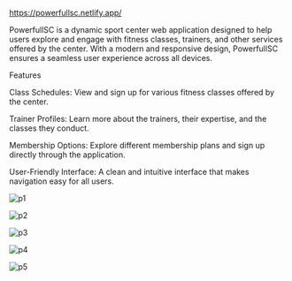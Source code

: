 https://powerfullsc.netlify.app/


PowerfullSC is a dynamic sport center web application designed to help users explore and engage with fitness classes, trainers, and other services offered by the center. With a modern and responsive design, PowerfullSC ensures a seamless user experience across all devices.

Features

Class Schedules: View and sign up for various fitness classes offered by the center.

Trainer Profiles: Learn more about the trainers, their expertise, and the classes they conduct.

Membership Options: Explore different membership plans and sign up directly through the application.

User-Friendly Interface: A clean and intuitive interface that makes navigation easy for all users.


![p1](https://github.com/user-attachments/assets/a8232300-77e3-49d9-9a09-e2bee6a3fd92)


![p2](https://github.com/user-attachments/assets/422f224c-96a9-4080-b02c-aa30aac4f882)


![p3](https://github.com/user-attachments/assets/d734089d-3bf1-4ef6-87ed-1ac1752882e0)


![p4](https://github.com/user-attachments/assets/ebd465e1-a445-44ae-aa17-91a4049cb06b)


![p5](https://github.com/user-attachments/assets/77fc20e8-a327-4d6d-8cd6-c3722e7108de)
